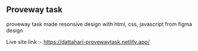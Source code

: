 ## Proveway task

proveway task made resonsive design with html, css, javascript from figma design

Live site link :- https://dattahari-provewaytask.netlify.app/
